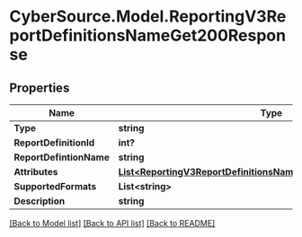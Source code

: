 # CyberSource.Model.ReportingV3ReportDefinitionsNameGet200Response
## Properties

Name | Type | Description | Notes
------------ | ------------- | ------------- | -------------
**Type** | **string** |  | [optional] 
**ReportDefinitionId** | **int?** |  | [optional] 
**ReportDefintionName** | **string** |  | [optional] 
**Attributes** | [**List&lt;ReportingV3ReportDefinitionsNameGet200ResponseAttributes&gt;**](ReportingV3ReportDefinitionsNameGet200ResponseAttributes.md) |  | [optional] 
**SupportedFormats** | **List&lt;string&gt;** |  | [optional] 
**Description** | **string** |  | [optional] 

[[Back to Model list]](../README.md#documentation-for-models) [[Back to API list]](../README.md#documentation-for-api-endpoints) [[Back to README]](../README.md)

